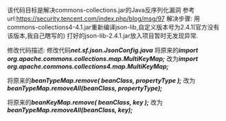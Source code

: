 该代码目标是解决commons-collections.jar的Java反序列化漏洞 
参考url:https://security.tencent.com/index.php/blog/msg/97 
解决步骤: 
用commons-collections4-4.1.jar重新编译json-lib,自定义版本号为2.4.1(官方没有该版本,我自己瞎写的)
打好的json-lib-2.4.1.jar放入项目暂时无发现异常.

修改代码描述:
修改代码***net.sf.json.JsonConfig.java***
将原来的***import org.apache.commons.collections.map.MultiKeyMap;***
改为***import org.apache.commons.collections4.map.MultiKeyMap;***

将原来的***beanTypeMap.remove( beanClass, propertyType );***
改为***beanTypeMap.removeAll(beanClass, propertyType);***

将原来的***beanKeyMap.remove( beanClass, key );***
改为***beanTypeMap.removeAll(beanClass, key);***